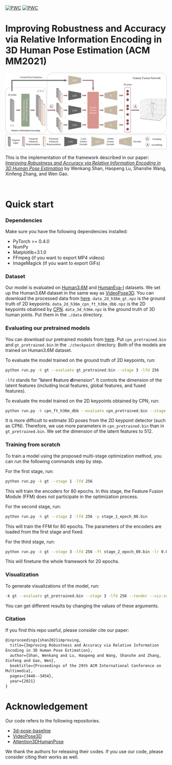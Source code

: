 [![PWC](https://img.shields.io/endpoint.svg?url=https://paperswithcode.com/badge/improving-robustness-and-accuracy-via/monocular-3d-human-pose-estimation-on-human3)](https://paperswithcode.com/sota/monocular-3d-human-pose-estimation-on-human3?p=improving-robustness-and-accuracy-via)
[![PWC](https://img.shields.io/endpoint.svg?url=https://paperswithcode.com/badge/improving-robustness-and-accuracy-via/3d-human-pose-estimation-on-human36m)](https://paperswithcode.com/sota/3d-human-pose-estimation-on-human36m?p=improving-robustness-and-accuracy-via)

# Improving Robustness and Accuracy via Relative Information Encoding in 3D Human Pose Estimation (ACM MM2021)
<p align="center"><img src="demo/framework.png" alt="" /></p>
This is the implementation of the framework described in our paper: <a href="https://dl.acm.org/doi/10.1145/3474085.3475504"><i>Improving Robustness and Accuracy via Relative Information Encoding in 3D Human Pose Estimation</i></a> by Wenkang Shan, Haopeng Lu, Shanshe Wang, Xinfeng Zhang,  and Wen Gao.
<p align="center"><img src="demo/demo_h36m.gif"  alt="" /></p>


# Quick start

### Dependencies

Make sure you have the following dependencies installed:

* PyTorch >= 0.4.0
* NumPy
* Matplotlib=3.1.0
* FFmpeg (if you want to export MP4 videos)
* ImageMagick (if you want to export GIFs)

### Dataset

Our model is evaluated on [Human3.6M](http://vision.imar.ro/human3.6m) and [HumanEva-I](http://humaneva.is.tue.mpg.de/datasets_human_1) datasets. We set up the Human3.6M dataset in the same way as [VideoPose3D](https://github.com/facebookresearch/VideoPose3D/blob/master/DATASETS.md).  You can download the processed data from [here](https://drive.google.com/file/d/1FMgAf_I04GlweHMfgUKzB0CMwglxuwPe/view?usp=sharing).  `data_2d_h36m_gt.npz` is the ground truth of 2D keypoints. `data_2d_h36m_cpn_ft_h36m_dbb.npz` is the 2D keypoints obatined by [CPN](https://github.com/GengDavid/pytorch-cpn).  `data_3d_h36m.npz` is the ground truth of 3D human joints. Put them in the `./data` directory.


### Evaluating our pretrained models
You can download our pretrained models from [here](https://drive.google.com/file/d/11CZffQzqfs5oK-xb2lJQL0G30K2ac10_/view?usp=sharing). Put `cpn_pretrained.bin` and `gt_pretrained.bin` in the `./checkpoint` directory. Both of the models are trained on Human3.6M dataset.

To evaluate the model trained on the ground truth of 2D keypoints, run:
```bash
python run.py -k gt --evaluate gt_pretrained.bin --stage 3 -lfd 256 
```
`-lfd` stands for "**l**atent **f**eature **d**imension". It controls the dimension of the latent features (including local features, global features, and fused features).

To evaluate the model trained on the 2D keypoints obtained by CPN, run:
```bash
python run.py -k cpn_ft_h36m_dbb --evaluate cpn_pretrained.bin --stage 3 -lfd 512 
```
It is more difficult to estimate 3D poses from the 2D keypoint detector (such as CPN). Therefore, we use more parameters in `cpn_pretrained.bin` than in `gt_pretrained.bin`. We set the dimension of the latent features to 512.


### Training from scratch

To train a model using the proposed multi-stage optimization method, you can run the following commands step by step.

For the first stage, run:

```bash
python run.py -k gt --stage 1 -lfd 256 
```
This will train the encoders for 80 epochs.  In this stage, the Feature Fusion Module (FFM) does not participate in the optimization process.

For the second stage, run:
```bash
python run.py -k gt --stage 2 -lfd 256 -p stage_1_epoch_80.bin
```
This will train the FFM for 80 epochs. The parameters of the encoders are loaded from the first stage and fixed.

For the third stage, run:
```bash
python run.py -k gt --stage 3 -lfd 256 -ft stage_2_epoch_80.bin -lr 0.0005 -e 20
```
This will finetune the whole framework for 20 epochs.


### Visualization 

To generate visualizations of the model, run:
```bash
-k gt --evaluate gt_pretrained.bin --stage 3 -lfd 256 --render --viz-subject S11 --viz-action WalkDog --viz-camera 1 --viz-video "./s_11_act_15_subact_02_ca_02.mp4" --viz-output output.gif --viz-size 3 --viz-downsample 2 --viz-limit 300
```
You can get different results by changing the values of these arguments.

### Citation
If you find this repo useful, please consider cite our paper:
```
@inproceedings{shan2021improving,
  title={Improving Robustness and Accuracy via Relative Information Encoding in 3D Human Pose Estimation},
  author={Shan, Wenkang and Lu, Haopeng and Wang, Shanshe and Zhang, Xinfeng and Gao, Wen},
  booktitle={Proceedings of the 29th ACM International Conference on Multimedia},
  pages={3446--3454},
  year={2021}
}
```

# Acknowledgement
Our code refers to the following repositories.
* [3d-pose-baseline](https://github.com/una-dinosauria/3d-pose-baseline)
* [VideoPose3D](https://github.com/facebookresearch/VideoPose3D)
* [Attention3DHumanPose](https://github.com/lrxjason/Attention3DHumanPose)

We thank the authors for releasing their codes. If you use our code, please consider citing their works as well.
